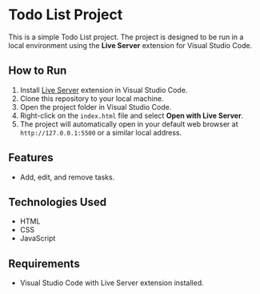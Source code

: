 # Todo List Project

This is a simple Todo List project. The project is designed to be run in a local environment using the **Live Server** extension for Visual Studio Code.

## How to Run

1. Install [Live Server](https://marketplace.visualstudio.com/items?itemName=ritwickdey.LiveServer) extension in Visual Studio Code.
2. Clone this repository to your local machine.
3. Open the project folder in Visual Studio Code.
4. Right-click on the `index.html` file and select **Open with Live Server**.
5. The project will automatically open in your default web browser at `http://127.0.0.1:5500` or a similar local address.

## Features

- Add, edit, and remove tasks.


## Technologies Used

- HTML
- CSS
- JavaScript

## Requirements

- Visual Studio Code with Live Server extension installed.
